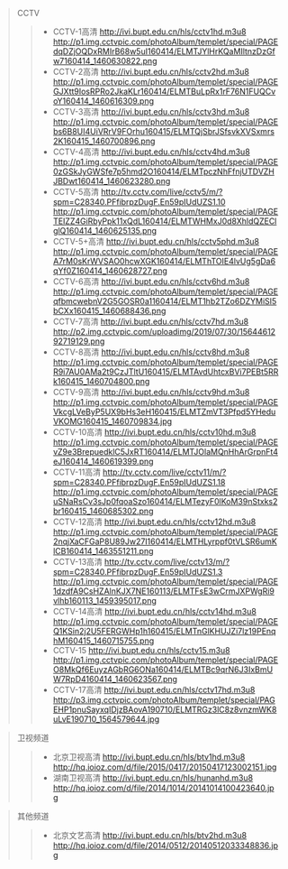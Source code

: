 
>CCTV
>>* CCTV-1高清
http://ivi.bupt.edu.cn/hls/cctv1hd.m3u8
http://p1.img.cctvpic.com/photoAlbum/templet/special/PAGEdqDZjOQDxRMIrB68w5uI160414/ELMTJYlHrKQaMIltnzDzGfw7160414_1460630822.png
>>* CCTV-2高清
http://ivi.bupt.edu.cn/hls/cctv2hd.m3u8
http://p1.img.cctvpic.com/photoAlbum/templet/special/PAGEGJXtt9IosRPRo2JkaKLr160414/ELMTBuLpRx1rF76N1FUQCvoY160414_1460616309.png
>>* CCTV-3高清
http://ivi.bupt.edu.cn/hls/cctv3hd.m3u8
http://p1.img.cctvpic.com/photoAlbum/templet/special/PAGEbs6B8UI4UiVRrV9FOrhu160415/ELMTQjSbrJSfsvkXVSxmrs2K160415_1460700896.png
>>* CCTV-4高清
http://ivi.bupt.edu.cn/hls/cctv4hd.m3u8
http://p1.img.cctvpic.com/photoAlbum/templet/special/PAGE0zGSkJyGWSfe7p5hmd2O160414/ELMTpczNhFfnjUTDVZHJBDwt160414_1460623280.png
>>* CCTV-5高清
http://tv.cctv.com/live/cctv5/m/?spm=C28340.PFfibrpzDugF.En59pIUdUZS1.10
http://p1.img.cctvpic.com/photoAlbum/templet/special/PAGETEIZZ4GiRbyPpk11xQdL160414/ELMTWHMxJ0d8XhldQZEClglQ160414_1460625135.png
>>* CCTV-5+高清
http://ivi.bupt.edu.cn/hls/cctv5phd.m3u8
http://p1.img.cctvpic.com/photoAlbum/templet/special/PAGEA7rM0sKrWVSAO0hcwXGK160414/ELMThTOIE4lvUg5gDa6qYf0Z160414_1460628727.png
>>* CCTV-6高清
http://ivi.bupt.edu.cn/hls/cctv6hd.m3u8
http://p1.img.cctvpic.com/photoAlbum/templet/special/PAGEqfbmcwebnV2G5GOSR0a1160414/ELMT1hb2TZo6DZYMiSI5bCXx160415_1460688436.png
>>* CCTV-7高清
http://ivi.bupt.edu.cn/hls/cctv7hd.m3u8
http://p2.img.cctvpic.com/uploadimg/2019/07/30/1564461292719129.png
>>* CCTV-8高清
http://ivi.bupt.edu.cn/hls/cctv8hd.m3u8
http://p1.img.cctvpic.com/photoAlbum/templet/special/PAGER9i7AU0AMa2t9CzJTltU160415/ELMTAvdUhtcxBVi7PEBt5RRk160415_1460704800.png
>>* CCTV-9高清
http://ivi.bupt.edu.cn/hls/cctv9hd.m3u8
http://p1.img.cctvpic.com/photoAlbum/templet/special/PAGEVkcgLVeByP5UX9bHs3eH160415/ELMTZmVT3Pfpd5YHeduVKOMG160415_1460709834.jpg
>>* CCTV-10高清
http://ivi.bupt.edu.cn/hls/cctv10hd.m3u8
http://p1.img.cctvpic.com/photoAlbum/templet/special/PAGEvZ9e3BrepuedklC5JxRT160414/ELMTJOlaMQnHhArGrpnFt4eJ160414_1460619399.png
>>* CCTV-11高清
http://tv.cctv.com/live/cctv11/m/?spm=C28340.PFfibrpzDugF.En59pIUdUZS1.18
http://p1.img.cctvpic.com/photoAlbum/templet/special/PAGEuSNaRsCv3sJp0fqoaSzo160414/ELMTezyF0lKoM39nStxks2br160415_1460685302.png
>>* CCTV-12高清
http://ivi.bupt.edu.cn/hls/cctv12hd.m3u8
http://p1.img.cctvpic.com/photoAlbum/templet/special/PAGE2nqjXaCFGaP8U89Jw27I160414/ELMTHLyrppf0tVLSR6umKlCB160414_1463551211.png
>>* CCTV-13高清
http://tv.cctv.com/live/cctv13/m/?spm=C28340.PFfibrpzDugF.En59pIUdUZS1.3
http://p1.img.cctvpic.com/photoAlbum/templet/special/PAGE1dzdfA9CsHZAlnKJX7NE160113/ELMTFsE3wCrmJXPWgRi9vlhb160113_1459395017.png
>>* CCTV-14高清
http://ivi.bupt.edu.cn/hls/cctv14hd.m3u8
http://p1.img.cctvpic.com/photoAlbum/templet/special/PAGEQ1KSin2j2U5FERGWHp1h160415/ELMTnGlKHUJZi7lz19PEnqhM160415_1460715755.png
>>* CCTV-15
http://ivi.bupt.edu.cn/hls/cctv15.m3u8
http://p1.img.cctvpic.com/photoAlbum/templet/special/PAGEO8MkQf6EuyzAGbRG6ONa160414/ELMTBc9qrN6J3IxBmUW7RpD4160414_1460623567.png
>>* CCTV-17高清
http://ivi.bupt.edu.cn/hls/cctv17hd.m3u8
http://p3.img.cctvpic.com/photoAlbum/templet/special/PAGEHP1pnuSayxqIDjzBAovA190710/ELMTRGz3lC8z8vnzmWK8uLvE190710_1564579644.jpg


>卫视频道
>>* 北京卫视高清
http://ivi.bupt.edu.cn/hls/btv1hd.m3u8
http://hq.ioioz.com/d/file/2015/0417/20150417123002151.jpg
>>* 湖南卫视高清
http://ivi.bupt.edu.cn/hls/hunanhd.m3u8
http://hq.ioioz.com/d/file/2014/1014/20141014100423640.jpg


>其他频道
>>* 北京文艺高清
http://ivi.bupt.edu.cn/hls/btv2hd.m3u8
http://hq.ioioz.com/d/file/2014/0512/20140512033348836.jpg